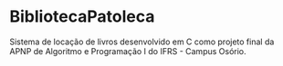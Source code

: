 # BibliotecaPatoleca
 Sistema de locação de livros desenvolvido em C como projeto final da APNP de Algoritmo e Programação I do IFRS - Campus Osório.
